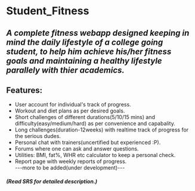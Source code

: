 # Student_Fitness

## *A complete fitness webapp designed keeping in mind the daily lifestyle of a college going student, to help him achieve his/her fitness goals and maintaining a healthy lifestyle parallely with thier academics.*

## Features: 
* User account for individual's track of progress.  
* Workout and diet plans as per desired goals.  
* Short challenges of different durations(5/10/15 mins) and difficulty(easy/medium/hard) as per convenience and capabality.  
* Long challenges(duration-12weeks) with realtime track of progress for the serious dudes.   
* Personal chat with trainers(uncertified but experienced :P).  
* Forums where one can ask and answer questions.
* Utilities: BMI, fat%, WHR etc calculator to keep a personal check.  
* Report page with weekly reports of progress.  
---more to be added(under development)---  
##### (Read SRS for detailed description.)
